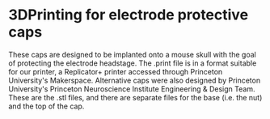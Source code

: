 # 3DPrinting for electrode protective caps
These caps are designed to be implanted onto a mouse skull with the goal of protecting the electrode headstage. The .print file is in a format suitable for our printer, a Replicator+ printer accessed through Princeton University's Makerspace. Alternative caps were also designed by Princeton University's Princeton Neuroscience Institute Engineering & Design Team. These are the .stl files, and there are separate files for the base (i.e. the nut) and the top of the cap.  
